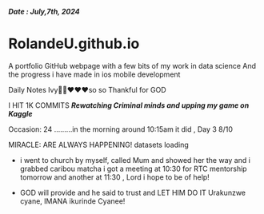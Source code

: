 ***Date : July,7th, 2024***
# RolandeU.github.io

A portfolio GitHub webpage with a few bits of my work in data science
And the progress i have made in ios mobile development 

Daily Notes
Ivy🙌🏽❤️❤️❤️so so Thankful for GOD

I HIT 1K COMMITS
***Rewatching Criminal minds and upping my game on Kaggle***

Occasion: 24
.........in the morning around 10:15am it did , Day 3 8/10 

MIRACLE: ARE ALWAYS HAPPENING!
 datasets loading
- i went to church by myself, called Mum and showed her the way and i grabbed caribou matcha
i got a meeting at 10:30 for RTC mentorship tomorrow 
and another at 11:30 , Lord i hope to be of help!

- GOD will provide and he said to trust and LET HIM DO IT
Urakunzwe cyane, IMANA ikurinde Cyanee!





